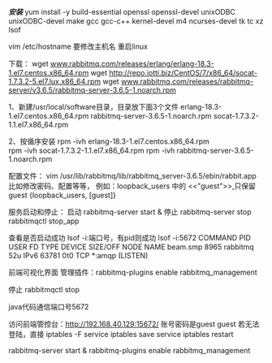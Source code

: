 ***********安装***********
yum install -y build-essential openssl openssl-devel unixODBC unixODBC-devel make gcc gcc-c++ kernel-devel m4 ncurses-devel tk tc xz lsof

vim /etc/hostname  要修改主机名
重启linux

下载：
wget www.rabbitmq.com/releases/erlang/erlang-18.3-1.el7.centos.x86_64.rpm
wget http://repo.iotti.biz/CentOS/7/x86_64/socat-1.7.3.2-5.el7.lux.x86_64.rpm
wget www.rabbitmq.com/releases/rabbitmq-server/v3.6.5/rabbitmq-server-3.6.5-1.noarch.rpm


1、新建/usr/local/software目录，目录放下面3个文件
	erlang-18.3-1.el7.centos.x86_64.rpm
	rabbitmq-server-3.6.5-1.noarch.rpm
	socat-1.7.3.2-1.1.el7.x86_64.rpm

2、按循序安装
	rpm -ivh erlang-18.3-1.el7.centos.x86_64.rpm 	
	rpm -ivh socat-1.7.3.2-1.1.el7.x86_64.rpm
	rpm -ivh rabbitmq-server-3.6.5-1.noarch.rpm

配置文件：
vim /usr/lib/rabbitmq/lib/rabbitmq_server-3.6.5/ebin/rabbit.app
比如修改密码、配置等等，
例如：loopback_users 中的 <<"guest">>,只保留guest
{loopback_users, [guest]}



服务启动和停止：
启动 rabbitmq-server start &
停止 rabbitmq-server stop   rabbitmqctl  stop_app

查看是否启动成功 lsof -i:端口号，有pid则成功
lsof -i:5672
COMMAND   PID     USER   FD   TYPE DEVICE SIZE/OFF NODE NAME
beam.smp 8965 rabbitmq   52u  IPv6  63781      0t0  TCP *:amqp (LISTEN)


前端可视化界面
管理插件：rabbitmq-plugins enable rabbitmq_management

停止 rabbitmqctl stop

java代码通信端口号5672

访问前端管控台：http://192.168.40.129:15672/
账号密码是guest  guest
若无法登陆，直接   iptables -F
service iptables save
service iptables restart



rabbitmq-server start &
rabbitmq-plugins enable rabbitmq_management






